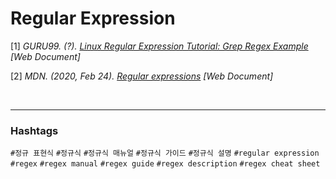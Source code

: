 # Regular Expression

\[1\] *GURU99. (?). [Linux Regular Expression Tutorial: Grep Regex Example](https://www.guru99.com/linux-regular-expressions.html) [Web Document]*

\[2\] *MDN. (2020, Feb 24). [Regular expressions](https://developer.mozilla.org/en-US/docs/Web/JavaScript/Guide/Regular_Expressions) [Web Document]*

<br/>

---

### Hashtags

`#정규 표현식` `#정규식` `#정규식 매뉴얼` `#정규식 가이드` `#정규식 설명` `#regular expression` `#regex` `#regex manual` `#regex guide` `#regex description` `#regex cheat sheet`


